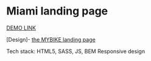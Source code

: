 # Miami landing page

[DEMO LINK](https://<your_account>.github.io/layout_miami/)


[Design]- [the MYBIKE landing page](https://www.figma.com/file/Ic3SlZjkATYaS7uTifZAIk/BIKE?node-id=0%3A1)

Tech stack: HTML5, SASS, JS, BEM
Responsive design
